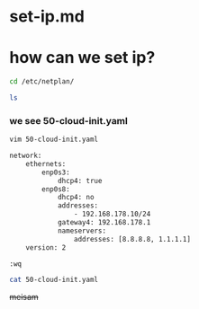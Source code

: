 # set-ip.md

# how can we set ip?

```bash 
cd /etc/netplan/
```
```bash
ls 
```
### we see 50-cloud-init.yaml

```bash
vim 50-cloud-init.yaml
```
```bash 
network:
    ethernets:
        enp0s3:
            dhcp4: true
        enp0s8:
            dhcp4: no
            addresses:
                - 192.168.178.10/24
            gateway4: 192.168.178.1
            nameservers:
                addresses: [8.8.8.8, 1.1.1.1]
    version: 2
```
```bash
:wq
```
```bash
cat 50-cloud-init.yaml
```
~~meisam~~
